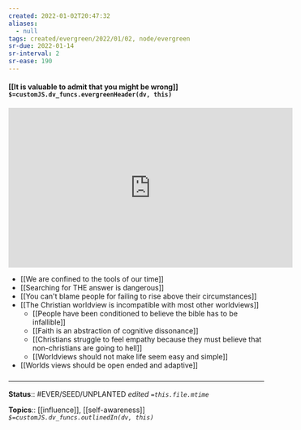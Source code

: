 ```yaml
---
created: 2022-01-02T20:47:32 
aliases:
  - null
tags: created/evergreen/2022/01/02, node/evergreen
sr-due: 2022-01-14
sr-interval: 2
sr-ease: 190
---
```


#### [[It is valuable to admit that you might be wrong]] `$=customJS.dv_funcs.evergreenHeader(dv, this)`


<iframe width="560" height="315" src="https://www.youtube.com/embed/UvYcunuF3Eo?start=6711" title="YouTube video player" frameborder="0" allow="accelerometer; autoplay; clipboard-write; encrypted-media; gyroscope; picture-in-picture" allowfullscreen></iframe> 

- [[We are confined to the tools of our time]]
- [[Searching for THE answer is dangerous]]
- [[You can't blame people for failing to rise above their circumstances]]
- [[The Christian worldview is incompatible with most other worldviews]]
	- [[People have been conditioned to believe the bible has to be infallible]]
	- [[Faith is an abstraction of cognitive dissonance]]
	- [[Christians struggle to feel empathy because they must believe that non-christians are going to hell]]
	- [[Worldviews should not make life seem easy and simple]]
- [[Worlds views should be open ended and adaptive]]

### <hr class="footnote"/>

**Status**:: #EVER/SEED/UNPLANTED
*edited `=this.file.mtime`*

**Topics**:: [[influence]], [[self-awareness]]
*`$=customJS.dv_funcs.outlinedIn(dv, this)`*


